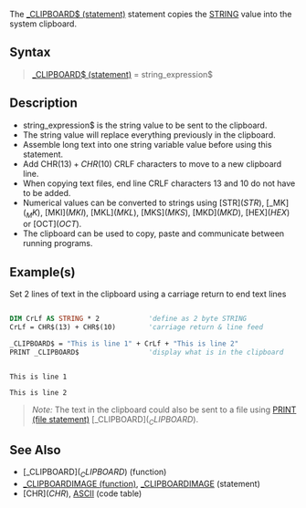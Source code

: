 The [_CLIPBOARD$ (statement)](_CLIPBOARD$-(statement)) statement copies the [STRING](STRING) value into the system clipboard.

## Syntax

> [_CLIPBOARD$ (statement)](_CLIPBOARD$-(statement)) = string_expression$

## Description

* string_expression$ is the string value to be sent to the clipboard.
* The string value will replace everything previously in the clipboard.
* Assemble long text into one string variable value before using this statement.
* Add CHR$(13) + CHR$(10) CRLF characters to move to a new clipboard line.
* When copying text files, end line CRLF characters 13 and 10 do not have to be added.
* Numerical values can be converted to strings using [STR$](STR$), [_MK$](_MK$), [MKI$](MKI$), [MKL$](MKL$), [MKS$](MKS$), [MKD$](MKD$), [HEX$](HEX$) or [OCT$](OCT$).
* The clipboard can be used to copy, paste and communicate between running programs.

## Example(s)

Set 2 lines of text in the clipboard using a carriage return to end text lines

```vb

DIM CrLf AS STRING * 2            'define as 2 byte STRING
CrLf = CHR$(13) + CHR$(10)        'carriage return & line feed 

_CLIPBOARD$ = "This is line 1" + CrLf + "This is line 2" 
PRINT _CLIPBOARD$                 'display what is in the clipboard

```

```text

This is line 1

This is line 2

```

> *Note:* The text in the clipboard could also be sent to a file using [PRINT (file statement)](PRINT-(file-statement)) [_CLIPBOARD$](_CLIPBOARD$).

## See Also

* [_CLIPBOARD$](_CLIPBOARD$) (function)
* [_CLIPBOARDIMAGE (function)](_CLIPBOARDIMAGE-(function)), [_CLIPBOARDIMAGE](_CLIPBOARDIMAGE) (statement)
* [CHR$](CHR$), [ASCII](ASCII) (code table)
